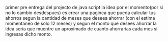 primer  pre entrega del projecto de java script 
la idea por el momento(por si no lo cambio desdespues) es crear una paginca que pueda calcular tus ahorros segun la cantidad de meses que deseea ahorrar (con el estima momentaneo de solo 12 meses) y segun el monto que desees ahorrar
la idea seria  que muentre un aproximado de cuanto ahorrarias cada mes si ingresas dicho monto.
